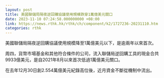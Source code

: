 ```yaml
---
layout: post
title: 美國聯儲局隔夜逆回購協議使用規模跌穿1萬億美元關口
date: 2023-11-10 07:24:58.000000000 +08:00
link: https://news.rthk.hk/rthk/ch/component/k2/1727236-20231110.htm
categories: rthk
---
```


美國聯儲局隔夜逆回購協議使用規模降至1萬億美元以下，是逾兩年以來首次。

周四，貨幣市場基金和其他符合條件的公司，流入聯儲局逆回購工具的現金合共9933億美元，是自2021年8月以來首次低過1萬億美元關口。

在去年12月30日創2.554萬億美元紀錄高位後，近月資金不斷從機制中流出。
